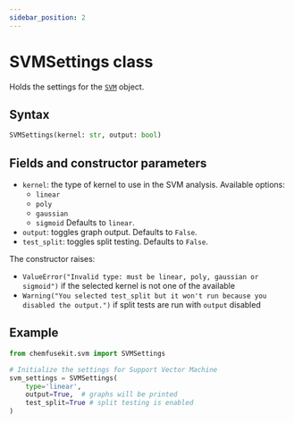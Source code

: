 ```yaml
---
sidebar_position: 2
---
```


# SVMSettings class

Holds the settings for the [`SVM`](./svm.md) object.

## Syntax

```python
SVMSettings(kernel: str, output: bool)
```

## Fields and constructor parameters

- `kernel`: the type of kernel to use in the SVM analysis. Available options:
  - `linear`
  - `poly`
  - `gaussian`
  - `sigmoid`
  Defaults to `linear`.
- `output`: toggles graph output. Defaults to `False`.
- `test_split`: toggles split testing. Defaults to `False`.

The constructor raises:
- `ValueError("Invalid type: must be linear, poly, gaussian or sigmoid")` if the selected kernel is not one of the available
- `Warning("You selected test_split but it won't run because you disabled the output.")` if split tests are run with `output` disabled

## Example

```python
from chemfusekit.svm import SVMSettings

# Initialize the settings for Support Vector Machine
svm_settings = SVMSettings(
    type='linear',
    output=True,  # graphs will be printed
    test_split=True # split testing is enabled
)
```